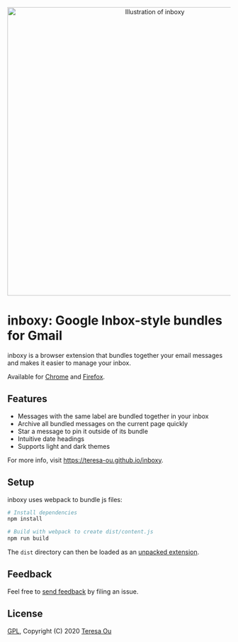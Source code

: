 <p align="center">
  <img width="650" src="https://github.com/teresa-ou/inboxy/blob/master/images/inboxy-illustration.png" alt="Illustration of inboxy">
</p>

# inboxy: Google Inbox-style bundles for Gmail

inboxy is a browser extension that bundles together your email messages and makes it easier to manage
your inbox. 

Available for [Chrome](https://chrome.google.com/webstore/detail/inboxy-inbox-bundles-for/clahkkinbdcdnogkkgmacmiknnamahha) 
and [Firefox](https://addons.mozilla.org/en-US/firefox/addon/inboxy-inbox-bundles-for-gmail/).

## Features

* Messages with the same label are bundled together in your inbox
* Archive all bundled messages on the current page quickly
* Star a message to pin it outside of its bundle
* Intuitive date headings
* Supports light and dark themes

For more info, visit https://teresa-ou.github.io/inboxy.

## Setup

inboxy uses webpack to bundle js files:

```bash
# Install dependencies
npm install

# Build with webpack to create dist/content.js
npm run build
```

The `dist` directory can then be loaded as an [unpacked extension](https://developer.chrome.com/extensions/getstarted).

## Feedback

Feel free to [send feedback](https://github.com/teresa-ou/inboxy/issues) by filing an issue.

## License

[GPL](https://github.com/teresa-ou/inboxy/blob/master/COPYING), Copyright (C) 2020  [Teresa Ou](https://github.com/teresa-ou)
